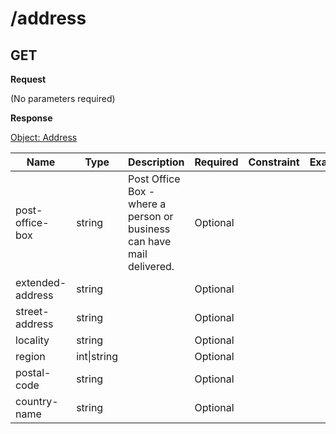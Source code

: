 # /address

## GET


**Request**

(No parameters required)

**Response**

[Object: Address](schema/address.json)

| Name  | Type  | Description | Required | Constraint | Example |
|-------|-------|-------------|----------|------------|---------| 
| post-office-box | string | Post Office Box - where a person or business can have mail delivered. | Optional |  |  |
| extended-address | string |  | Optional |  |  |
| street-address | string |  | Optional |  |  |
| locality | string |  | Optional |  |  |
| region | int&#124;string |  | Optional |  |  |
| postal-code | string |  | Optional |  |  |
| country-name | string |  | Optional |  |  |
